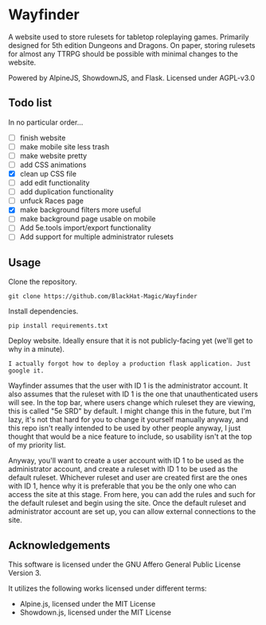 # Wayfinder

A website used to store rulesets for tabletop roleplaying games. Primarily designed for 5th edition Dungeons and Dragons. On paper, storing rulesets for almost any TTRPG should be possible with minimal changes to the website.

Powered by AlpineJS, ShowdownJS, and Flask.
Licensed under AGPL-v3.0

## Todo list

In no particular order...

 - [ ] finish website
 - [ ] make mobile site less trash
 - [ ] make website pretty
 - [ ] add CSS animations
 - [x] clean up CSS file
 - [ ] add edit functionality
 - [ ] add duplication functionality
 - [ ] unfuck Races page
 - [x] make background filters more useful
 - [ ] make background page usable on mobile
 - [ ] Add 5e.tools import/export functionality
 - [ ] Add support for multiple administrator rulesets

## Usage

Clone the repository.

```git clone https://github.com/BlackHat-Magic/Wayfinder```

Install dependencies.

```pip install requirements.txt```

Deploy website. Ideally ensure that it is not publicly-facing yet (we'll get to why in a minute).

```I actually forgot how to deploy a production flask application. Just google it.```

Wayfinder assumes that the user with ID 1 is the administrator account. It also assumes that the ruleset with ID 1 is the one that unauthenticated users will see. In the top bar, where users change which ruleset they are viewing, this is called "5e SRD" by default. I might change this in the future, but I'm lazy, it's not that hard for you to change it yourself manually anyway, and this repo isn't really intended to be used by other people anyway, I just thought that would be a nice feature to include, so usability isn't at the top of my priority list.

Anyway, you'll want to create a user account with ID 1 to be used as the administrator account, and create a ruleset with ID 1 to be used as the default ruleset. Whichever ruleset and user are created first are the ones with ID 1, hence why it is preferable that you be the only one who can access the site at this stage. From here, you can add the rules and such for the default ruleset and begin using the site. Once the default ruleset and administrator account are set up, you can allow external connections to the site.

## Acknowledgements

This software is licensed under the GNU Affero General Public License Version 3.

It utilizes the following works licensed under different terms:

 - Alpine.js, licensed under the MIT License
 - Showdown.js, licensed under the MIT License
